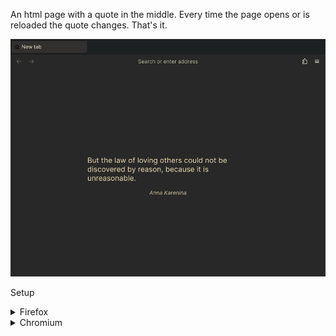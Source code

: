 An html page with a quote in the middle. Every time the page opens or is reloaded the quote changes. That's it.

![](images/current.png)

Setup

<details>
    <summary>Firefox</summary>
    <br>

> **NOTE**
> Firefox's installation location may vary. For example on a fresh Debian you should look for `/usr/lib/firefox-esr`.

In `/usr/lib/firefox/defaults/pref/autoconfig.js`

```javascript
pref("general.config.filename", "firefox.cfg");
pref("general.config.obscure_value", 0);
pref("general.config.sandbox_enabled", false);
```

In `/usr/lib/firefox/firefox.cfg`

```javascript
// First line must be a comment
var { classes: Cc, interfaces: Ci, utils: Cu } = Components;
try {
	Cu.import("resource:///modules/AboutNewTab.jsm");
	var newTabURL = "file:///path/to/NewTab/src/index.html"; // <- CHANGE THIS!
	AboutNewTab.newTabURL = newTabURL;
} catch (e) {
	Cu.reportError(e);
} // report errors in the Browser Console

// Auto focus new tab content
try {
	Cu.import("resource://gre/modules/Services.jsm");
	Cu.import("resource:///modules/BrowserWindowTracker.jsm");

	Services.obs.addObserver(() => {
		window = BrowserWindowTracker.getTopWindow();
		window.gBrowser.selectedBrowser.focus();
	}, "browser-open-newtab-start");
} catch (e) {
	Cu.reportError(e);
}
```

Then restart Firefox.
</details>

<details>
    <summary>Chromium</summary>

1. Go to `chrome://extensions`
2. Turn on "Developer mode" in the-top left corner
3. Finally click "Load unpacked" and select the root of the extension directory (in this case `src`).
</details>
